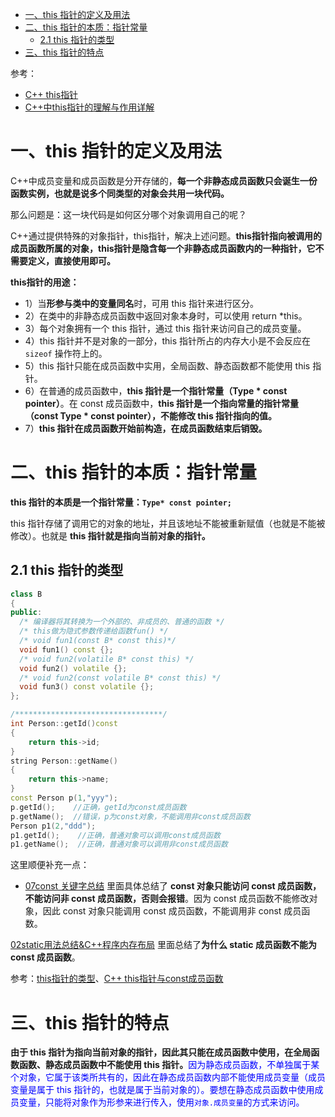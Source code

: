 - [一、this 指针的定义及用法](#一this-指针的定义及用法)
- [二、this 指针的本质：指针常量](#二this-指针的本质指针常量)
  - [2.1 this 指针的类型](#21-this-指针的类型)
- [三、this 指针的特点](#三this-指针的特点)


参考：

* [C++ this指针](https://blog.csdn.net/qq_21989927/article/details/111474451)
* [C++中this指针的理解与作用详解](https://zhuanlan.zhihu.com/p/95735331)

# 一、this 指针的定义及用法

C++中成员变量和成员函数是分开存储的，**每一个非静态成员函数只会诞生一份函数实例，也就是说多个同类型的对象会共用一块代码。**

那么问题是：这一块代码是如何区分哪个对象调用自己的呢？

C++通过提供特殊的对象指针，this指针，解决上述问题。**this指针指向被调用的成员函数所属的对象，this指针是隐含每一个非静态成员函数内的一种指针，它不需要定义，直接使用即可。**

**this指针的用途：**

* 1）当**形参与类中的变量同名**时，可用 this 指针来进行区分。
* 2）在类中的非静态成员函数中返回对象本身时，可以使用 return *this。
* 3）每个对象拥有一个 this 指针，通过 this 指针来访问自己的成员变量。
* 4）this 指针并不是对象的一部分，this 指针所占的内存大小是不会反应在 `sizeof` 操作符上的。
* 5）this 指针只能在成员函数中实用，全局函数、静态函数都不能使用 this 指针。
* 6）在普通的成员函数中，**this 指针是一个指针常量（Type * const pointer）**。在 const 成员函数中，**this 指针是一个指向常量的指针常量（const Type * const pointer），不能修改 this 指针指向的值。**
* 7）**this 指针在成员函数开始前构造，在成员函数结束后销毁。**



# 二、this 指针的本质：指针常量

**this 指针的本质是一个指针常量：`Type* const pointer;`**

this 指针存储了调用它的对象的地址，并且该地址不能被重新赋值（也就是不能被修改）。也就是 **this 指针就是指向当前对象的指针。**

## 2.1 this 指针的类型

```cpp
class B
{
public:
  /* 编译器将其转换为一个外部的、非成员的、普通的函数 */
  /* this做为隐式参数传递给函数fun() */
  /* void fun1(const B* const this)*/
  void fun1() const {};
  /* void fun2(volatile B* const this) */
  void fun2() volatile {};
  /* void fun2(const volatile B* const this) */
  void fun3() const volatile {};
};

/*********************************/
int Person::getId()const
{
    return this->id;
}
string Person::getName()
{
    return this->name;
}
const Person p(1,"yyy");
p.getId();    //正确，getId为const成员函数
p.getName();  //错误，p为const对象，不能调用非const成员函数
Person p1(2,"ddd");
p1.getId();    //正确，普通对象可以调用const成员函数
p1.getName();  //正确，普通对象可以调用非const成员函数
```
这里顺便补充一点：

* [07const 关键字总结](07const关键字总结.md) 里面具体总结了 **const 对象只能访问 const 成员函数，不能访问非 const 成员函数，否则会报错**。因为 const 成员函数不能修改对象，因此 const 对象只能调用 const 成员函数，不能调用非 const 成员函数。

[02static用法总结&C++程序内存布局](02static用法总结&C++程序内存布局.md) 里面总结了**为什么 static 成员函数不能为 const 成员函数**。

参考：[this指针的类型](https://blog.csdn.net/shltsh/article/details/45949729)、[C++ this指针与const成员函数](https://blog.csdn.net/u011197534/article/details/78385550)



# 三、this 指针的特点

**由于 this 指针为指向当前对象的指针，因此其只能在成员函数中使用，在全局函数函数、静态成员函数中不能使用 this 指针。**<font color=blue>因为静态成员函数，不单独属于某个对象，它属于该类所共有的，因此在静态成员函数内部不能使用成员变量（成员变量是属于 this 指针的，也就是属于当前对象的）。要想在静态成员函数中使用成员变量，只能将对象作为形参来进行传入，使用`对象.成员变量`的方式来访问。</font>

